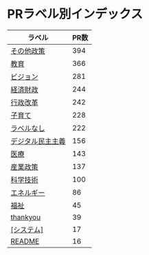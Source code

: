 # PRラベル別インデックス

| ラベル | PR数 |
|--------|------|
| [その他政策](label_その他政策.md) | 394 |
| [教育](label_教育.md) | 366 |
| [ビジョン](label_ビジョン.md) | 281 |
| [経済財政](label_経済財政.md) | 244 |
| [行政改革](label_行政改革.md) | 242 |
| [子育て](label_子育て.md) | 228 |
| [ラベルなし](label_ラベルなし.md) | 222 |
| [デジタル民主主義](label_デジタル民主主義.md) | 156 |
| [医療](label_医療.md) | 143 |
| [産業政策](label_産業政策.md) | 137 |
| [科学技術](label_科学技術.md) | 100 |
| [エネルギー](label_エネルギー.md) | 86 |
| [福祉](label_福祉.md) | 45 |
| [thankyou](label_thankyou.md) | 39 |
| [[システム]](label_[システム].md) | 17 |
| [README](label_README.md) | 16 |
